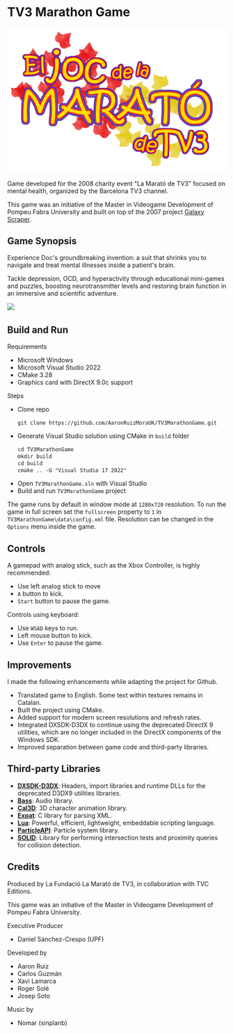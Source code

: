# TV3 Marathon Game

<img src="./logo.png">

Game developed for the 2008 charity event "La Marató de TV3" focused on mental health, organized by the Barcelona TV3 channel.

This game was an initiative of the Master in Videogame Development of Pompeu Fabra University and built on top of the 2007 project [Galaxy Scraper](https://github.com/AaronRuizMoraUK/GalaxyScraper).

## Game Synopsis

Experience Doc's groundbreaking invention: a suit that shrinks you to navigate and treat mental illnesses inside a patient's brain.

Tackle depression, OCD, and hyperactivity through educational mini-games and puzzles, boosting neurotransmitter levels and restoring brain function in an immersive and scientific adventure.

<img src="./TV3MarathonGame.gif">

## Build and Run

Requirements
- Microsoft Windows 
- Microsoft Visual Studio 2022
- CMake 3.28
- Graphics card with DirectX 9.0c support

Steps
- Clone repo
  ````
  git clone https://github.com/AaronRuizMoraUK/TV3MarathonGame.git
  ````
- Generate Visual Studio solution using CMake in `build` folder
  ```` 
  cd TV3MarathonGame
  mkdir build
  cd build
  cmake .. -G "Visual Studio 17 2022"
  ````
- Open `TV3MarathonGame.sln` with Visual Studio
- Build and run `TV3MarathonGame` project

The game runs by default in window mode at `1280x720` resolution. To run the game in full screen set the `fullscreen` property to `1` in  `TV3MarathonGame\data\config.xml` file. Resolution can be changed in the `Options` menu inside the game.

## Controls

A gamepad with analog stick, such as the Xbox Controller, is highly recommended:

- Use left analog stick to move
- `A` button to kick.
- `Start` button to pause the game.

Controls using keyboard:

- Use `WSAD` keys to run.
- Left mouse button to kick.
- Use `Enter` to pause the game.

## Improvements

I made the following enhancements while adapting the project for Github.

- Translated game to English. Some text within textures remains in Catalan.
- Built the project using CMake.
- Added support for modern screen resolutions and refresh rates.
- Integrated DXSDK-D3DX to continue using the deprecated DirectX 9 utilities, which are no longer included in the DirectX components of the Windows SDK.
- Improved separation between game code and third-party libraries.

## Third-party Libraries

- **[DXSDK-D3DX](https://www.nuget.org/packages/Microsoft.DXSDK.D3DX)**: Headers, import libraries and runtime DLLs for the deprecated D3DX9 utilities libraries. 
- **[Bass](https://www.un4seen.com/)**: Audio library.
- **[Cal3D](https://github.com/mp3butcher/Cal3D)**: 3D character animation library.
- **[Expat](https://github.com/libexpat/libexpat)**: C library for parsing XML.
- **[Lua](https://github.com/lua/lua)**: Powerful, efficient, lightweight, embeddable scripting language.
- **[ParticleAPI](https://github.com/davemc0/Particle)**: Particle system library.
- **[SOLID](https://github.com/dtecta/solid3)**: Library for performing intersection tests and proximity queries for collision detection.

## Credits

Produced by La Fundació La Marató de TV3, in collaboration with TVC Editions.

This game was an initiative of the Master in Videogame Development of Pompeu Fabra University.

Executive Producer

- Daniel Sánchez-Crespo (UPF)

Developed by

- Aaron Ruiz
- Carlos Guzmán
- Xavi Lamarca
- Roger Solé
- Josep Soto

Music by

- Nomar (sinplanb)
